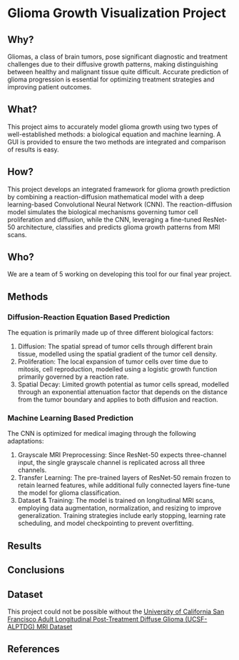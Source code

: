 # Glioma Growth Visualization Project
## Why?
Gliomas, a class of brain tumors, pose significant diagnostic and treatment challenges due to their diffusive growth patterns, making distinguishing between healthy and malignant tissue quite difficult. Accurate prediction of glioma progression is essential for optimizing treatment strategies and improving patient outcomes. 

## What?
This project aims to accurately model glioma growth using two types of well-established methods: a biological equation and machine learning. A GUI is provided to ensure the two methods are integrated and comparison of results is easy.

## How?
This project develops an integrated framework for glioma growth prediction by combining a reaction-diffusion mathematical model with a deep learning-based Convolutional Neural Network (CNN). The reaction-diffusion model simulates the biological mechanisms governing tumor cell proliferation and diffusion, while the CNN, leveraging a fine-tuned ResNet-50 architecture, classifies and predicts glioma growth patterns from MRI scans.

## Who?
We are a team of 5 working on developing this tool for our final year project.

## Methods
### Diffusion-Reaction Equation Based Prediction
The equation is primarily made up of three different biological factors:
1. Diffusion: The spatial spread of tumor cells through different brain tissue, modelled using the spatial gradient of the tumor cell density.
2. Proliferation: The local expansion of tumor cells over time due to mitosis, cell reproduction, modelled using a logistic growth function primarily governed by a reaction rate.
3. Spatial Decay: Limited growth potential as tumor cells spread, modelled through an exponential attenuation factor that depends on the distance from the tumor boundary and applies to both diffusion and reaction.

### Machine Learning Based Prediction 
The CNN is optimized for medical imaging through the following adaptations: 
1. Grayscale MRI Preprocessing: Since ResNet-50 expects three-channel input, the single grayscale channel is replicated across all three channels.
2. Transfer Learning: The pre-trained layers of ResNet-50 remain frozen to retain learned features, while additional fully connected layers fine-tune the model for glioma classification.
3. Dataset & Training: The model is trained on longitudinal MRI scans, employing data augmentation, normalization, and resizing to improve generalization. Training strategies include early stopping, learning rate scheduling, and model checkpointing to prevent overfitting.

## Results

## Conclusions

## Dataset
This project could not be possible without the [University of California San Francisco Adult Longitudinal Post-Treatment Diffuse Glioma (UCSF-ALPTDG) MRI Dataset]("https://imagingdatasets.ucsf.edu/dataset/2")

## References
